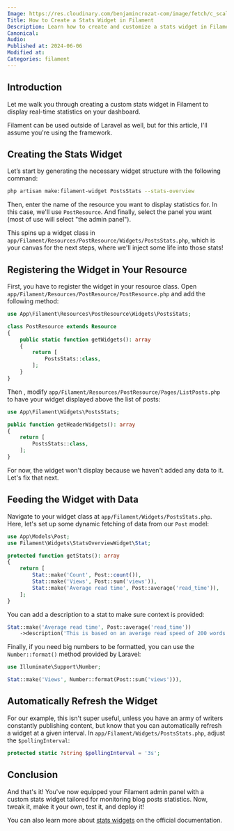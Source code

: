 ```yaml
---
Image: https://res.cloudinary.com/benjamincrozat-com/image/fetch/c_scale,f_webp,q_auto,w_1200/https://github.com/benjamincrozat/content/assets/3613731/2655bb68-f53f-4188-b25e-e2cfcd222751
Title: How to Create a Stats Widget in Filament
Description: Learn how to create and customize a stats widget in Filament for displaying real-time statistics.
Canonical:
Audio:
Published at: 2024-06-06
Modified at:
Categories: filament
---
```


## Introduction

Let me walk you through creating a custom stats widget in Filament to display real-time statistics on your dashboard.

Filament can be used outside of Laravel as well, but for this article, I'll assume you're using the framework.

## Creating the Stats Widget

Let’s start by generating the necessary widget structure with the following command:

```bash
php artisan make:filament-widget PostsStats --stats-overview
```

Then, enter the name of the resource you want to display statistics for. In this case, we'll use `PostResource`. And finally, select the panel you want (most of use will select "the admin panel").

This spins up a widget class in `app/Filament/Resources/PostResource/Widgets/PostsStats.php`, which is your canvas for the next steps, where we'll inject some life into those stats!

## Registering the Widget in Your Resource

First, you have to register the widget in your resource class. Open `app/Filament/Resources/PostResource/PostResource.php` and add the following method:

```php
use App\Filament\Resources\PostResource\Widgets\PostsStats;

class PostResource extends Resource
{
    public static function getWidgets(): array
    {
        return [
            PostsStats::class,
        ];
    }
}
```

Then , modify `app/Filament/Resources/PostResource/Pages/ListPosts.php` to have your widget displayed above the list of posts:

```php
use App\Filament\Widgets\PostsStats;

public function getHeaderWidgets(): array
{
    return [
        PostsStats::class,
    ];
}
```

For now, the widget won't display because we haven't added any data to it. Let's fix that next.

## Feeding the Widget with Data

Navigate to your widget class at `app/Filament/Widgets/PostsStats.php`. Here, let's set up some dynamic fetching of data from our `Post` model:

```php
use App\Models\Post;
use Filament\Widgets\StatsOverviewWidget\Stat;

protected function getStats(): array
{
    return [
        Stat::make('Count', Post::count()),
        Stat::make('Views', Post::sum('views')),
        Stat::make('Average read time', Post::average('read_time')),
    ];
}
```

You can add a description to a stat to make sure context is provided:

```php
Stat::make('Average read time', Post::average('read_time'))
    ->description('This is based on an average read speed of 200 words per minute.');
```

Finally, if you need big numbers to be formatted, you can use the `Number::format()` method provided by Laravel:

```php
use Illuminate\Support\Number;

Stat::make('Views', Number::format(Post::sum('views'))),
```

## Automatically Refresh the Widget

For our example, this isn't super useful, unless you have an army of writers constantly publishing content, but know that you can automatically refresh a widget at a given interval. In `app/Filament/Widgets/PostsStats.php`, adjust the `$pollingInterval`:

```php
protected static ?string $pollingInterval = '3s';
```

## Conclusion

And that's it! You've now equipped your Filament admin panel with a custom stats widget tailored for monitoring blog posts statistics. Now, tweak it, make it your own, test it, and deploy it!

You can also learn more about [stats widgets](https://filamentphp.com/docs/3.x/widgets/stats-overview) on the official documentation.
